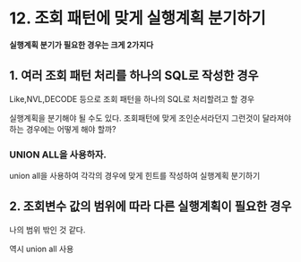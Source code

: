 # 12. 조회 패턴에 맞게 실행계획 분기하기

**실행계획 분기가 필요한 경우는 크게 2가지다**

## 1. 여러 조회 패턴 처리를 하나의 SQL로 작성한 경우 

Like,NVL,DECODE 등으로 조회 패턴을 하나의 SQL로 처리할려고 할 경우 

실행계획을 분기해야 될 수도 있다. 조회패턴에 맞게 조인순서라던지 그런것이 달라져야 하는 경우에는 어떻게 해야 할까?

### UNION ALL을 사용하자.

union all을 사용하여 각각의 경우에 맞게 힌트를 작성하여 실행계획 분기하기

## 2. 조회변수 값의 범위에 따라 다른 실행계획이 필요한 경우 

나의 범위 밖인 것 같다.

역시 union all 사용